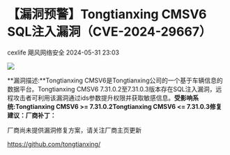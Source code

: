 #  【漏洞预警】Tongtianxing CMSV6 SQL注入漏洞（CVE-2024-29667）   
cexlife  飓风网络安全   2024-05-31 23:03  
  
![](https://mmbiz.qpic.cn/mmbiz_png/ibhQpAia4xu022GC9mJE2Fiaib2poiaibD3mQjbAk6qvYVqxbWRUm00OKJUtS0QqB4VILjDnaBS0tf6OricsoWewhA8Kg/640?wx_fmt=png&from=appmsg "")  
  
**漏洞描述:**Tongtianxing CMSV6是Tongtianxing公司的一个基于车辆信息的数据平台。Tongtianxing CMSV6 7.31.0.2至7.31.0.3版本存在SQL注入漏洞，远程攻击者可利用该漏洞通过ids参数提升权限并获取敏感信息。**受影响系统:**Tongtianxing CMSV6 >= 7.31.0.2Tongtianxing CMSV6 <= 7.31.0.3**修复建议：厂商补丁：**  
  
厂商尚未提供漏洞修复方案，请关注厂商主页更新  
  
https://github.com/tongtianxing/  
  
